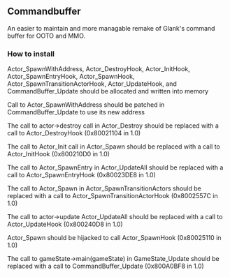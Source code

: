 ## Commandbuffer
An easier to maintain and more managable remake of Glank's command buffer for OOTO and MMO.

### How to install
Actor_SpawnWithAddress, Actor_DestroyHook, Actor_InitHook, Actor_SpawnEntryHook, Actor_SpawnHook, Actor_SpawnTransitionActorHook, Actor_UpdateHook, and CommandBuffer_Update should be allocated and written into memory

Call to Actor_SpawnWithAddress should be patched in CommandBuffer_Update to use its new address

The call to actor->destroy call in Actor_Destroy should be replaced with a call to Actor_DestroyHook (0x80021104 in 1.0)

The call to Actor_Init call in Actor_Spawn should be replaced with a call to Actor_InitHook (0x800210D0 in 1.0)

The call to Actor_SpawnEntry in Actor_UpdateAll should be replaced with a call to Actor_SpawnEntryHook (0x80023DE8 in 1.0)

The call to Actor_Spawn in Actor_SpawnTransitionActors should be replaced with a call to Actor_SpawnTransitionActorHook (0x8002557C in 1.0)

The call to actor->update Actor_UpdateAll should be replaced with a call to Actor_UpdateHook (0x800240D8 in 1.0)

Actor_Spawn should be hijacked to call Actor_SpawnHook (0x80025110 in 1.0)

The call to gameState->main(gameState) in GameState_Update should be replaced with a call to CommandBuffer_Update (0x800A0BF8 in 1.0)



